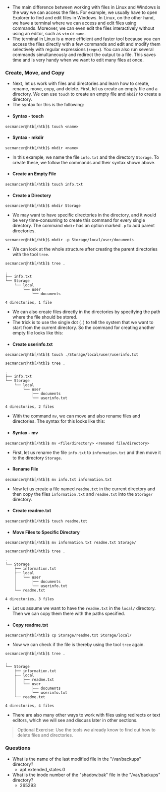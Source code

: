 - The main difference between working with files in Linux and Windows is the way we can access the files. For example, we usually have to open Explorer to find and edit files in Windows. In Linux, on the other hand, we have a terminal where we can access and edit files using commands. Moreover, we can even edit the files interactively without using an editor, such as `vim` or `nano`.
- The terminal in Linux is a more efficient and faster tool because you can access the files directly with a few commands and edit and modify them selectively with regular expressions (`regex`). You can also run several commands simultaneously and redirect the output to a file. This saves time and is very handy when we want to edit many files at once.

### Create, Move, and Copy
- Next, let us work with files and directories and learn how to create, rename, move, copy, and delete. First, let us create an empty file and a directory. We can use `touch` to create an empty file and `mkdir` to create a directory.
- The syntax for this is the following:
- #### Syntax - touch
```shell-session
secmancer@htb[/htb]$ touch <name>
```
- #### Syntax - mkdir
```shell-session
secmancer@htb[/htb]$ mkdir <name>
```
- In this example, we name the file `info.txt` and the directory `Storage`. To create these, we follow the commands and their syntax shown above.
- #### Create an Empty File
```shell-session
secmancer@htb[/htb]$ touch info.txt
```
- #### Create a Directory
```shell-session
secmancer@htb[/htb]$ mkdir Storage
```
- We may want to have specific directories in the directory, and it would be very time-consuming to create this command for every single directory. The command `mkdir` has an option marked `-p` to add parent directories.
```shell-session
secmancer@htb[/htb]$ mkdir -p Storage/local/user/documents
```
- We can look at the whole structure after creating the parent directories with the tool `tree`.
```shell-session
secmancer@htb[/htb]$ tree .

.
├── info.txt
└── Storage
    └── local
        └── user
            └── documents

4 directories, 1 file
```
- We can also create files directly in the directories by specifying the path where the file should be stored. 
- The trick is to use the single dot (`.`) to tell the system that we want to start from the current directory. So the command for creating another empty file looks like this:
- #### Create userinfo.txt
```shell-session
secmancer@htb[/htb]$ touch ./Storage/local/user/userinfo.txt
```
```shell-session
secmancer@htb[/htb]$ tree .

.
├── info.txt
└── Storage
    └── local
        └── user
            ├── documents
            └── userinfo.txt

4 directories, 2 files
```
- With the command `mv`, we can move and also rename files and directories. The syntax for this looks like this:
- #### Syntax - mv
```shell-session
secmancer@htb[/htb]$ mv <file/directory> <renamed file/directory>
```
- First, let us rename the file `info.txt` to `information.txt` and then move it to the directory `Storage`.
- #### Rename File
```shell-session
secmancer@htb[/htb]$ mv info.txt information.txt
```
- Now let us create a file named `readme.txt` in the current directory and then copy the files `information.txt` and `readme.txt` into the `Storage/` directory.
- #### Create readme.txt
```shell-session
secmancer@htb[/htb]$ touch readme.txt
```
- #### Move Files to Specific Directory
```shell-session
secmancer@htb[/htb]$ mv information.txt readme.txt Storage/
```
```shell-session
secmancer@htb[/htb]$ tree .

.
└── Storage
    ├── information.txt
    ├── local
    │   └── user
    │       ├── documents
    │       └── userinfo.txt
    └── readme.txt

4 directories, 3 files
```
- Let us assume we want to have the `readme.txt` in the `local/` directory. Then we can copy them there with the paths specified.
- #### Copy readme.txt
```shell-session
secmancer@htb[/htb]$ cp Storage/readme.txt Storage/local/
```
- Now we can check if the file is thereby using the tool `tree` again.
```shell-session
secmancer@htb[/htb]$ tree .

.
└── Storage
    ├── information.txt
    ├── local
    │   ├── readme.txt
    │   └── user
    │       ├── documents
    │       └── userinfo.txt
    └── readme.txt

4 directories, 4 files
```
- There are also many other ways to work with files using redirects or text editors, which we will see and discuss later in other sections.

> Optional Exercise: Use the tools we already know to find out how to delete files and directories.


### Questions
- What is the name of the last modified file in the "/var/backups" directory?
	- apt.extended_states.0
- What is the inode number of the "shadow.bak" file in the "/var/backups" directory?
	- 265293